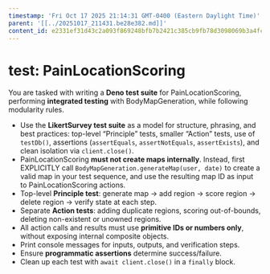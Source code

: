 ```yaml
---
timestamp: 'Fri Oct 17 2025 21:14:31 GMT-0400 (Eastern Daylight Time)'
parent: '[[../20251017_211431.be28e382.md]]'
content_id: e2331ef31d43c2a093f869248bfb7b2421c385cb9fb78d3098069b3a4fc909cd
---
```


# test: PainLocationScoring

You are tasked with writing a **Deno test suite** for PainLocationScoring, performing **integrated testing** with BodyMapGeneration, while following modularity rules.

* Use the **LikertSurvey test suite** as a model for structure, phrasing, and best practices: top-level “Principle” tests, smaller “Action” tests, use of `testDb()`, assertions (`assertEquals`, `assertNotEquals`, `assertExists`), and clean isolation via `client.close()`.
* PainLocationScoring **must not create maps internally**. Instead, first EXPLICITLY call `BodyMapGeneration.generateMap(user, date)` to create a valid map in your test sequence, and use the resulting map ID as input to PainLocationScoring actions.
* Top-level **Principle test**: generate map → add region → score region → delete region → verify state at each step.
* Separate **Action tests**: adding duplicate regions, scoring out-of-bounds, deleting non-existent or unowned regions.
* All action calls and results must use **primitive IDs or numbers only**, without exposing internal composite objects.
* Print console messages for inputs, outputs, and verification steps.
* Ensure **programmatic assertions** determine success/failure.
* Clean up each test with `await client.close()` in a `finally` block.
